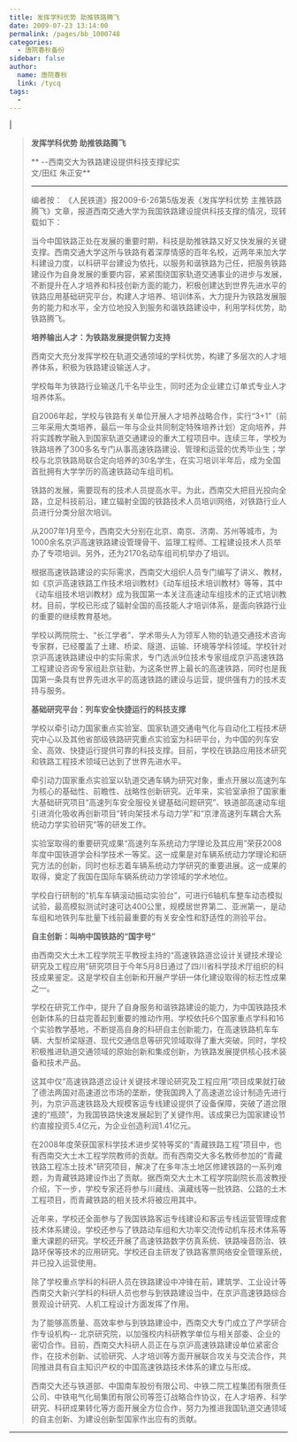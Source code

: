 ```yaml
---
title: 发挥学科优势 助推铁路腾飞
date: 2009-07-23 13:14:00
permalink: /pages/bb_1000748
categories: 
  - 唐院春秋备份
sidebar: false
author: 
  name: 唐院春秋
  link: /tycq
tags: 
  - 
---
```


|

> **发挥学科优势 助推铁路腾飞**
>
> ** \--西南交大为铁路建设提供科技支撑纪实  
> 文/田红 朱正安**
>
> ****
>
> 编者按： 《人民铁道》报2009-6-26第5版发表《发挥学科优势 主推铁路腾飞》文章，报道西南交通大学为我国铁路建设提供科技支撑的情况，现转载如下：
>
>
> 当今中国铁路正处在发展的重要时期，科技是助推铁路又好又快发展的关键支撑。西南交通大学这所与铁路有着深厚情感的百年名校，近两年来加大学科建设力度，以科研平台建设为依托，以服务和谐铁路为己任，把服务铁路建设作为自身发展的重要内容，紧紧围绕国家轨道交通事业的进步与发展，不断提升在人才培养和科技创新方面的能力，积极创建达到世界先进水平的铁路应用基础研究平台，构建人才培养、培训体系，大力提升为铁路发展服务的能力和水平，全方位地投入到服务和谐铁路建设中，利用学科优势，助铁路腾飞。
>
> **培养输出人才：为铁路发展提供智力支持**
>
> 西南交大充分发挥学校在轨道交通领域的学科优势，构建了多层次的人才培养体系，积极为铁路建设输送人才。
>
> 学校每年为铁路行业输送几千名毕业生，同时还为企业建立订单式专业人才培养体系。
>
>
> 自2006年起，学校与铁路有关单位开展人才培养战略合作，实行“3+1”（前三年采用大类培养，最后一年与企业共同制定特殊培养计划）定向培养，并将实践教学融入到国家轨道交通建设的重大工程项目中。连续三年，学校为铁路培养了300多名专门从事高速铁路建设、管理和运营的优秀毕业生；学校与北京铁路局联合定向培养的30名学生，在实习培训半年后，成为全国首批拥有大学学历的高速铁路动车组司机。
>
>
> 铁路的发展，需要现有的技术人员提高水平。为此，西南交大把目光投向全路，立足科技前沿，建立辐射全国的铁路技术人员培训网络，对铁路行业人员进行分类分层次培训。
>
>
> 从2007年1月至今，西南交大分别在北京、南京、济南、苏州等城市，为1000余名京沪高速铁路建设管理骨干、监理工程师、工程建设技术人员举办了专项培训。另外，还为2170名动车组司机举办了培训。
>
>
> 根据高速铁路建设的实际需求，西南交大组织人员专门编写了讲义、教材，如《京沪高速铁路工作技术培训教材》《动车组技术培训教材》等等，其中《动车组技术培训教材》成为我国第一本关注高速动车组技术的正式培训教材。目前，学校已形成了辐射全国的高技能人才培训体系，是面向铁路行业的重要的继续教育基地。
>
>
> 学校以两院院士、“长江学者”、学术带头人为领军人物的轨道交通技术咨询专家群，已经覆盖了土建、桥梁、隧道、运输、环境等学科领域。学校针对京沪高速铁路建设中的实际需求，专门选派9位技术专家组成京沪高速铁路工程建设咨询专家组赴京驻勤，为这条世界上最长的高速铁路，同时也是我国第一条具有世界先进水平的高速铁路的建设与运营，提供强有力的技术支持与服务。
>
> **基础研究平台：列车安全快捷运行的科技支撑**
>
>
> 学校以牵引动力国家重点实验室、国家轨道交通电气化与自动化工程技术研究中心以及其他省部级铁路研究重点实验室为科研平台，为中国的列车安全、高效、快捷运行提供可靠的科技支撑。目前，学校在铁路应用技术研究和铁路工程技术领域已达到了世界先进水平。
>
>
> 牵引动力国家重点实验室以轨道交通车辆为研究对象，重点开展以高速列车为核心的基础性、前瞻性、战略性创新研究。近年来，实验室承担了国家重大基础研究项目“高速列车安全服役关键基础问题研究”、铁道部高速动车组引进消化吸收再创新项目“转向架技术与动力学”和“京津高速列车耦合大系统动力学实验研究”等的研发工作。
>
>
> 实验室取得的重要研究成果“高速列车系统动力学理论及其应用”荣获2008年度中国铁道学会科学技术一等奖。这一成果是对车辆系统动力学理论和研究方法的创新，同时也标志着车辆系统动力学研究的重要进展。这一成果的取得，奠定了我国在国际车辆系统动力学领域的学术地位。
>
>
> 学校自行研制的“机车车辆滚动振动实验台”，可进行6轴机车整车动态模拟试验，最高模拟测试时速可达400公里，规模居世界第二、亚洲第一，是动车组和地铁列车批量下线前最重要的有关安全性和舒适性的测验平台。
>
> **自主创新：叫响中国铁路的“国字号”**
>
>
> 由西南交大土木工程学院王平教授主持的“高速铁路道岔设计关键技术理论研究及工程应用”研究项目于今年5月8日通过了四川省科学技术厅组织的科技成果鉴定。这是学校自主创新和开展产学研一体化建设取得的标志性成果之一。
>
>
> 学校在研究工作中，提升了自身服务和谐铁路建设的能力，为中国铁路技术创新体系的日益完善起到重要的推动作用。学校依托6个国家重点学科和16个实验教学基地，不断提高自身的科研自主创新能力，在高速铁路机车车辆、大型桥梁隧道、现代交通信息等研究领域取得了重大突破。同时，学校积极推进轨道交通领域的原始创新和集成创新，为铁路发展提供核心技术装备和技术产品。
>
>
> 这其中仅“高速铁路道岔设计关键技术理论研究及工程应用”项目成果就打破了德法两国对高速道岔市场的垄断，使我国跨入了高速道岔设计制造先进行列，为京沪高速铁路及大规模客运专线建设提供了设备保障，突破了道岔限速的“瓶颈”，为我国铁路快速发展起到了关键作用。该成果已为国家建设节约直接投资5.4亿元，为企业创造利润1.41亿元。
>
>
> 在2008年度荣获国家科学技术进步奖特等奖的“青藏铁路工程”项目中，也有西南交大土木工程学院教师的贡献。而有西南交大多名教师参加的“青藏铁路工程冻土技术”研究项目，解决了在多年冻土地区修建铁路的一系列难题，为青藏铁路建设作出了贡献。据西南交大土木工程学院副院长高波教授介绍，下一步，学校专家还将参与川藏线、滇藏线等一批铁路、公路的土木工程项目，而青藏铁路的相关技术将被应用其中。
>
>
> 近年来，学校还全面参与了我国铁路客运专线建设和客运专线运营管理成套技术体系建设。学校还参与了铁路动车组和大功率交流传动机车技术体系等重大课题的研究。学校还开展了高速铁路数字仿真系统、铁路噪音防治、铁路环保等技术的应用研究。学校还自主研发了铁路客票网络安全管理系统，并已投入运营使用。
>
>
> 除了学校重点学科的科研人员在铁路建设中冲锋在前，建筑学、工业设计等西南交大新兴学科的科研人员也参与到铁路建设当中，在京沪高速铁路综合景观设计研究、人机工程设计方面发挥了作用。
>
> 为了能够高质量、高效率参与到铁路建设中，西南交大专门成立了产学研合作专设机构--
> 北京研究院，以加强校内科研教学单位与相关部委、企业的密切合作。目前，西南交大科研人员正在与京沪高速铁路建设单位紧密合作，在技术创新、试验研究、人才培训等方面开展联合攻关与交流合作，共同推进具有自主知识产权的中国高速铁路技术体系的建立与形成。
>
>
> 西南交大还与铁道部、中国南车股份有限公司、中铁二院工程集团有限责任公司、中铁电气化局集团有限公司等签订战略合作协议，在人才培养、科学研究、科研成果转化等方面开展全方位合作，努力为推进我国轨道交通领域的自主创新、为建设创新型国家作出应有的贡献。  
  
---